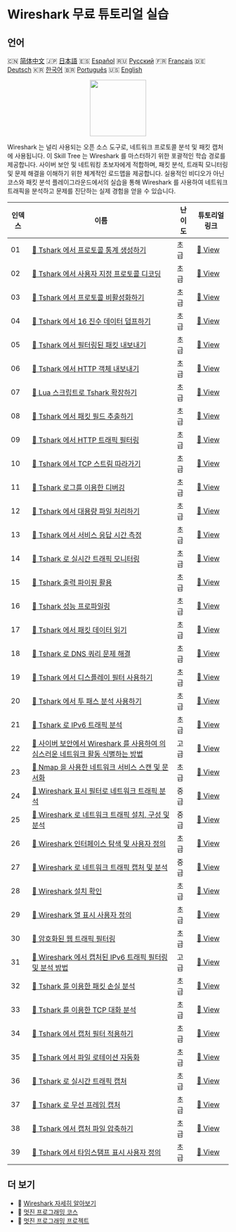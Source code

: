 # Wireshark 무료 튜토리얼 실습

## 언어

🇨🇳 [简体中文](README_zh.md) 🇯🇵 [日本語](README_ja.md) 🇪🇸 [Español](README_es.md) 🇷🇺 [Русский](README_ru.md) 🇫🇷 [Français](README_fr.md) 🇩🇪 [Deutsch](README_de.md) 🇰🇷 [한국어](README_ko.md) 🇧🇷 [Português](README_pt.md) 🇺🇸 [English](README.md) 

<div align="center">
<img width="128px" src="https://file.labex.io/path/OuFutztV2dPZ.png">
</div>

Wireshark 는 널리 사용되는 오픈 소스 도구로, 네트워크 프로토콜 분석 및 패킷 캡처에 사용됩니다. 이 Skill Tree 는 Wireshark 를 마스터하기 위한 포괄적인 학습 경로를 제공합니다. 사이버 보안 및 네트워킹 초보자에게 적합하며, 패킷 분석, 트래픽 모니터링 및 문제 해결을 이해하기 위한 체계적인 로드맵을 제공합니다. 실용적인 비디오가 아닌 코스와 패킷 분석 플레이그라운드에서의 실습을 통해 Wireshark 를 사용하여 네트워크 트래픽을 분석하고 문제를 진단하는 실제 경험을 얻을 수 있습니다.

|   인덱스 | 이름                                                                                                                                                                                                             | 난이도   | 튜토리얼 링크                                                                                                                            |
|----------|------------------------------------------------------------------------------------------------------------------------------------------------------------------------------------------------------------------|----------|------------------------------------------------------------------------------------------------------------------------------------------|
|       01 | [📖 Tshark 에서 프로토콜 통계 생성하기](https://labex.io/ko/tutorials/wireshark-generate-protocol-statistics-in-tshark-548930)                                                                                   | 초급     | [🔗 View](https://labex.io/ko/tutorials/wireshark-generate-protocol-statistics-in-tshark-548930)                                         |
|       02 | [📖 Tshark 에서 사용자 지정 프로토콜 디코딩](https://labex.io/ko/tutorials/wireshark-decode-custom-protocols-in-tshark-548921)                                                                                   | 초급     | [🔗 View](https://labex.io/ko/tutorials/wireshark-decode-custom-protocols-in-tshark-548921)                                              |
|       03 | [📖 Tshark 에서 프로토콜 비활성화하기](https://labex.io/ko/tutorials/wireshark-disable-protocols-in-tshark-548922)                                                                                               | 초급     | [🔗 View](https://labex.io/ko/tutorials/wireshark-disable-protocols-in-tshark-548922)                                                    |
|       04 | [📖 Tshark 에서 16 진수 데이터 덤프하기](https://labex.io/ko/tutorials/wireshark-dump-hex-data-in-tshark-548923)                                                                                                 | 초급     | [🔗 View](https://labex.io/ko/tutorials/wireshark-dump-hex-data-in-tshark-548923)                                                        |
|       05 | [📖 Tshark 에서 필터링된 패킷 내보내기](https://labex.io/ko/tutorials/wireshark-export-filtered-packets-in-tshark-548924)                                                                                        | 초급     | [🔗 View](https://labex.io/ko/tutorials/wireshark-export-filtered-packets-in-tshark-548924)                                              |
|       06 | [📖 Tshark 에서 HTTP 객체 내보내기](https://labex.io/ko/tutorials/wireshark-export-http-objects-in-tshark-548925)                                                                                                | 초급     | [🔗 View](https://labex.io/ko/tutorials/wireshark-export-http-objects-in-tshark-548925)                                                  |
|       07 | [📖 Lua 스크립트로 Tshark 확장하기](https://labex.io/ko/tutorials/wireshark-extend-tshark-with-lua-scripts-548926)                                                                                               | 초급     | [🔗 View](https://labex.io/ko/tutorials/wireshark-extend-tshark-with-lua-scripts-548926)                                                 |
|       08 | [📖 Tshark 에서 패킷 필드 추출하기](https://labex.io/ko/tutorials/wireshark-extract-packet-fields-in-tshark-548927)                                                                                              | 초급     | [🔗 View](https://labex.io/ko/tutorials/wireshark-extract-packet-fields-in-tshark-548927)                                                |
|       09 | [📖 Tshark 에서 HTTP 트래픽 필터링](https://labex.io/ko/tutorials/wireshark-filter-http-traffic-in-tshark-548928)                                                                                                | 초급     | [🔗 View](https://labex.io/ko/tutorials/wireshark-filter-http-traffic-in-tshark-548928)                                                  |
|       10 | [📖 Tshark 에서 TCP 스트림 따라가기](https://labex.io/ko/tutorials/wireshark-follow-tcp-streams-in-tshark-548929)                                                                                                | 초급     | [🔗 View](https://labex.io/ko/tutorials/wireshark-follow-tcp-streams-in-tshark-548929)                                                   |
|       11 | [📖 Tshark 로그를 이용한 디버깅](https://labex.io/ko/tutorials/wireshark-debug-with-logs-in-tshark-548920)                                                                                                       | 초급     | [🔗 View](https://labex.io/ko/tutorials/wireshark-debug-with-logs-in-tshark-548920)                                                      |
|       12 | [📖 Tshark 에서 대용량 파일 처리하기](https://labex.io/ko/tutorials/wireshark-handle-large-files-in-tshark-548931)                                                                                               | 초급     | [🔗 View](https://labex.io/ko/tutorials/wireshark-handle-large-files-in-tshark-548931)                                                   |
|       13 | [📖 Tshark 에서 서비스 응답 시간 측정](https://labex.io/ko/tutorials/wireshark-measure-service-response-times-in-tshark-548933)                                                                                  | 초급     | [🔗 View](https://labex.io/ko/tutorials/wireshark-measure-service-response-times-in-tshark-548933)                                       |
|       14 | [📖 Tshark 로 실시간 트래픽 모니터링](https://labex.io/ko/tutorials/wireshark-monitor-traffic-in-real-time-in-tshark-548934)                                                                                     | 초급     | [🔗 View](https://labex.io/ko/tutorials/wireshark-monitor-traffic-in-real-time-in-tshark-548934)                                         |
|       15 | [📖 Tshark 출력 파이핑 활용](https://labex.io/ko/tutorials/wireshark-pipe-tshark-output-to-tools-548935)                                                                                                         | 초급     | [🔗 View](https://labex.io/ko/tutorials/wireshark-pipe-tshark-output-to-tools-548935)                                                    |
|       16 | [📖 Tshark 성능 프로파일링](https://labex.io/ko/tutorials/wireshark-profile-tshark-performance-548936)                                                                                                           | 초급     | [🔗 View](https://labex.io/ko/tutorials/wireshark-profile-tshark-performance-548936)                                                     |
|       17 | [📖 Tshark 에서 패킷 데이터 읽기](https://labex.io/ko/tutorials/wireshark-read-packet-data-in-tshark-548937)                                                                                                     | 초급     | [🔗 View](https://labex.io/ko/tutorials/wireshark-read-packet-data-in-tshark-548937)                                                     |
|       18 | [📖 Tshark 로 DNS 쿼리 문제 해결](https://labex.io/ko/tutorials/wireshark-troubleshoot-dns-queries-in-tshark-548938)                                                                                             | 초급     | [🔗 View](https://labex.io/ko/tutorials/wireshark-troubleshoot-dns-queries-in-tshark-548938)                                             |
|       19 | [📖 Tshark 에서 디스플레이 필터 사용하기](https://labex.io/ko/tutorials/wireshark-use-display-filters-in-tshark-548939)                                                                                          | 초급     | [🔗 View](https://labex.io/ko/tutorials/wireshark-use-display-filters-in-tshark-548939)                                                  |
|       20 | [📖 Tshark 에서 투 패스 분석 사용하기](https://labex.io/ko/tutorials/wireshark-use-two-pass-analysis-in-tshark-548940)                                                                                           | 초급     | [🔗 View](https://labex.io/ko/tutorials/wireshark-use-two-pass-analysis-in-tshark-548940)                                                |
|       21 | [📖 Tshark 로 IPv6 트래픽 분석](https://labex.io/ko/tutorials/wireshark-analyze-ipv6-traffic-in-tshark-548911)                                                                                                   | 초급     | [🔗 View](https://labex.io/ko/tutorials/wireshark-analyze-ipv6-traffic-in-tshark-548911)                                                 |
|       22 | [📖 사이버 보안에서 Wireshark 를 사용하여 의심스러운 네트워크 활동 식별하는 방법](https://labex.io/ko/tutorials/wireshark-how-to-identify-suspicious-network-activities-using-wireshark-in-cybersecurity-415497) | 고급     | [🔗 View](https://labex.io/ko/tutorials/wireshark-how-to-identify-suspicious-network-activities-using-wireshark-in-cybersecurity-415497) |
|       23 | [📖 Nmap 을 사용한 네트워크 서비스 스캔 및 문서화](https://labex.io/ko/tutorials/nmap-use-nmap-to-scan-and-document-network-services-415932)                                                                     | 초급     | [🔗 View](https://labex.io/ko/tutorials/nmap-use-nmap-to-scan-and-document-network-services-415932)                                      |
|       24 | [📖 Wireshark 표시 필터로 네트워크 트래픽 분석](https://labex.io/ko/tutorials/wireshark-analyze-network-traffic-with-wireshark-display-filters-415944)                                                           | 중급     | [🔗 View](https://labex.io/ko/tutorials/wireshark-analyze-network-traffic-with-wireshark-display-filters-415944)                         |
|       25 | [📖 Wireshark 로 네트워크 트래픽 설치, 구성 및 분석](https://labex.io/ko/tutorials/wireshark-install-configure-and-analyze-network-traffic-with-wireshark-415947)                                                | 중급     | [🔗 View](https://labex.io/ko/tutorials/wireshark-install-configure-and-analyze-network-traffic-with-wireshark-415947)                   |
|       26 | [📖 Wireshark 인터페이스 탐색 및 사용자 정의](https://labex.io/ko/tutorials/wireshark-explore-and-customize-wireshark-interface-415949)                                                                          | 초급     | [🔗 View](https://labex.io/ko/tutorials/wireshark-explore-and-customize-wireshark-interface-415949)                                      |
|       27 | [📖 Wireshark 로 네트워크 트래픽 캡처 및 분석](https://labex.io/ko/tutorials/wireshark-capture-and-analyze-network-traffic-with-wireshark-415956)                                                                | 중급     | [🔗 View](https://labex.io/ko/tutorials/wireshark-capture-and-analyze-network-traffic-with-wireshark-415956)                             |
|       28 | [📖 Wireshark 설치 확인](https://labex.io/ko/tutorials/wireshark-verify-wireshark-installation-548783)                                                                                                           | 초급     | [🔗 View](https://labex.io/ko/tutorials/wireshark-verify-wireshark-installation-548783)                                                  |
|       29 | [📖 Wireshark 열 표시 사용자 정의](https://labex.io/ko/tutorials/wireshark-customize-wireshark-column-display-548785)                                                                                            | 초급     | [🔗 View](https://labex.io/ko/tutorials/wireshark-customize-wireshark-column-display-548785)                                             |
|       30 | [📖 암호화된 웹 트래픽 필터링](https://labex.io/ko/tutorials/wireshark-filter-encrypted-web-traffic-548806)                                                                                                      | 초급     | [🔗 View](https://labex.io/ko/tutorials/wireshark-filter-encrypted-web-traffic-548806)                                                   |
|       31 | [📖 Wireshark 에서 캡처된 IPv6 트래픽 필터링 및 분석 방법](https://labex.io/ko/tutorials/wireshark-how-to-filter-and-analyze-captured-ipv6-traffic-in-wireshark-414835)                                          | 고급     | [🔗 View](https://labex.io/ko/tutorials/wireshark-how-to-filter-and-analyze-captured-ipv6-traffic-in-wireshark-414835)                   |
|       32 | [📖 Tshark 를 이용한 패킷 손실 분석](https://labex.io/ko/tutorials/wireshark-analyze-packet-loss-in-tshark-548912)                                                                                               | 초급     | [🔗 View](https://labex.io/ko/tutorials/wireshark-analyze-packet-loss-in-tshark-548912)                                                  |
|       33 | [📖 Tshark 를 이용한 TCP 대화 분석](https://labex.io/ko/tutorials/wireshark-analyze-tcp-conversations-in-tshark-548913)                                                                                          | 초급     | [🔗 View](https://labex.io/ko/tutorials/wireshark-analyze-tcp-conversations-in-tshark-548913)                                            |
|       34 | [📖 Tshark 에서 캡처 필터 적용하기](https://labex.io/ko/tutorials/wireshark-apply-capture-filters-in-tshark-548914)                                                                                              | 초급     | [🔗 View](https://labex.io/ko/tutorials/wireshark-apply-capture-filters-in-tshark-548914)                                                |
|       35 | [📖 Tshark 에서 파일 로테이션 자동화](https://labex.io/ko/tutorials/wireshark-automate-file-rotation-in-tshark-548915)                                                                                           | 초급     | [🔗 View](https://labex.io/ko/tutorials/wireshark-automate-file-rotation-in-tshark-548915)                                               |
|       36 | [📖 Tshark 로 실시간 트래픽 캡처](https://labex.io/ko/tutorials/wireshark-capture-live-traffic-in-tshark-548916)                                                                                                 | 초급     | [🔗 View](https://labex.io/ko/tutorials/wireshark-capture-live-traffic-in-tshark-548916)                                                 |
|       37 | [📖 Tshark 로 무선 프레임 캡처](https://labex.io/ko/tutorials/wireshark-capture-wireless-frames-in-tshark-548917)                                                                                                | 초급     | [🔗 View](https://labex.io/ko/tutorials/wireshark-capture-wireless-frames-in-tshark-548917)                                              |
|       38 | [📖 Tshark 에서 캡처 파일 압축하기](https://labex.io/ko/tutorials/wireshark-compress-capture-files-in-tshark-548918)                                                                                             | 초급     | [🔗 View](https://labex.io/ko/tutorials/wireshark-compress-capture-files-in-tshark-548918)                                               |
|       39 | [📖 Tshark 에서 타임스탬프 표시 사용자 정의](https://labex.io/ko/tutorials/wireshark-customize-timestamp-display-in-tshark-548919)                                                                               | 초급     | [🔗 View](https://labex.io/ko/tutorials/wireshark-customize-timestamp-display-in-tshark-548919)                                          |

## 더 보기

- 🔗 [Wireshark 자세히 알아보기](https://labex.io/ko/skilltrees/wireshark)
- 🔗 [멋진 프로그래밍 코스](https://github.com/labex-labs/awesome-programming-courses)
- 🔗 [멋진 프로그래밍 프로젝트](https://github.com/labex-labs/awesome-programming-projects)

